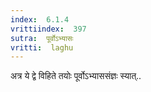 ```yaml
---
index:  6.1.4
vrittiindex:  397
sutra:  पूर्वोऽभ्यासः
vritti:  laghu 
---
```


अत्र ये द्वे विहिते तयोः पूर्वोऽभ्याससंज्ञः स्यात्..

